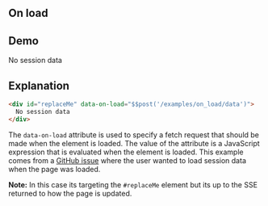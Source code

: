 ## On load

## Demo

<div>
<div
  id="replaceMe"
  data-on-load="$$post('/examples/on_load/data')"
  >No session data</div>
</div>

## Explanation

```html
<div id="replaceMe" data-on-load="$$post('/examples/on_load/data')">
  No session data
</div>
```

The `data-on-load` attribute is used to specify a fetch request that should be made when the element is loaded. The value of the attribute is a JavaScript expression that is evaluated when the element is loaded. This example comes from a [GitHub issue](https://github.com/starfederation/datastar/issues/15) where the user wanted to load session data when the page was loaded.

**Note:** In this case its targeting the `#replaceMe` element but its up to the SSE returned to how the page is updated.
